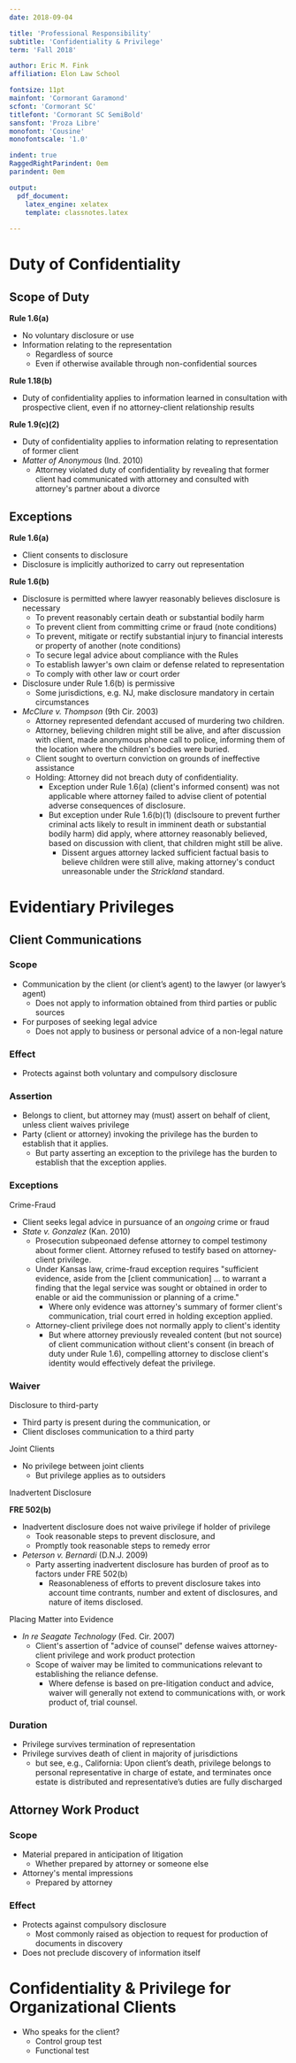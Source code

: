 ```yaml
---
date: 2018-09-04

title: 'Professional Responsibility'
subtitle: 'Confidentiality & Privilege'
term: 'Fall 2018'

author: Eric M. Fink
affiliation: Elon Law School 

fontsize: 11pt
mainfont: 'Cormorant Garamond'
scfont: 'Cormorant SC'
titlefont: 'Cormorant SC SemiBold'
sansfont: 'Proza Libre'
monofont: 'Cousine'
monofontscale: '1.0'

indent: true
RaggedRightParindent: 0em
parindent: 0em

output: 
  pdf_document:
    latex_engine: xelatex
    template: classnotes.latex
    
---
```


# Duty of Confidentiality

## Scope of Duty 

**Rule 1.6(a)**

- No voluntary disclosure or use
- Information relating to the representation
	- Regardless of source
	- Even if otherwise available through non-confidential sources

**Rule 1.18(b)**

- Duty of confidentiality applies to information learned in consultation with prospective client, even if no attorney-client relationship results 

**Rule 1.9(c)(2)**

- Duty of confidentiality applies to information relating to representation of former client 
- _Matter of Anonymous_ (Ind. 2010)
    - Attorney violated duty of confidentiality by revealing that former client had communicated with attorney and consulted with attorney's partner about a divorce 

## Exceptions

**Rule 1.6(a)**

- Client consents to disclosure
- Disclosure is implicitly authorized to carry out representation

**Rule 1.6(b)**

- Disclosure is permitted where lawyer reasonably believes disclosure is necessary 
	- To prevent reasonably certain death or substantial bodily harm
	- To prevent client from committing crime or fraud (note conditions)
	- To prevent, mitigate or rectify substantial injury to financial interests or property of another (note conditions)
	- To secure legal advice about compliance with the Rules
	- To establish lawyer's own claim or defense related to representation 
	- To comply with other law or court order
- Disclosure under Rule 1.6(b) is permissive
	- Some jurisdictions, e.g. NJ, make disclosure mandatory in certain circumstances
- _McClure v. Thompson_ (9th Cir. 2003)
    - Attorney represented defendant accused of murdering two children.
    - Attorney, believing children might still be alive, and after discussion with client, made anonymous phone call to police, informing them of the location where the children's bodies were buried. 
    - Client sought to overturn conviction on grounds of ineffective assistance
    - Holding: Attorney did not breach duty of confidentiality. 
        - Exception under Rule 1.6(a) (client's informed consent) was not applicable where attorney failed to advise client of potential adverse consequences of disclosure. 
        - But exception under Rule 1.6(b)(1) (disclsoure to prevent further criminal acts likely to result in imminent death or substantial bodily harm) did apply, where attorney reasonably believed, based on discussion with client, that children might still be alive. 
            - Dissent argues attorney lacked sufficient factual basis to believe children were still alive, making attorney's conduct unreasonable under the _Strickland_ standard. 

# Evidentiary Privileges

## Client Communications

### Scope 

- Communication by the client (or client’s agent) to the lawyer (or lawyer’s agent)
    - Does not apply to information obtained from third parties or public sources
- For purposes of seeking legal advice
    - Does not apply to business or personal advice of a non-legal nature

### Effect

- Protects against both voluntary and compulsory disclosure

### Assertion

- Belongs to client, but attorney may (must) assert on behalf of client, unless client waives privilege
- Party (client or attorney) invoking the privilege has the burden to establish that it applies. 
    - But party asserting an exception to the privilege has the burden to establish that the exception applies. 

### Exceptions

Crime-Fraud

- Client seeks legal advice in pursuance of an *ongoing* crime or fraud
- _State v. Gonzalez_ (Kan. 2010)
    - Prosecution subpeonaed defense attorney to compel testimony about former client. Attorney refused to testify based on attorney-client privilege.
    - Under Kansas law, crime-fraud exception requires "sufficient evidence, aside from the [client communication] ... to warrant a finding that the legal service was sought or obtained in order to enable or aid the communission or planning of a crime."
        - Where only evidence was attorney's summary of former client's communication, trial court erred in holding exception applied. 
    - Attorney-client privilege does not normally apply to client's identity 
        - But where attorney previously revealed content (but not source) of client communication without client's consent (in breach of duty under Rule 1.6), compelling attorney to disclose client's identity would effectively defeat the privilege. 


### Waiver 

Disclosure to third-party

- Third party is present during the communication, or 
- Client discloses communication to a third party


Joint Clients

- No privilege between joint clients
	- But privilege applies as to outsiders

Inadvertent Disclosure

**FRE 502(b)**

- Inadvertent disclosure does not waive privilege if holder of privilege
    - Took reasonable steps to prevent disclosure, and 
    - Promptly took reasonable steps to remedy error 
- _Peterson v. Bernardi_ (D.N.J. 2009)
    - Party asserting inadvertent disclosure has burden of proof as to factors under FRE 502(b)
        - Reasonableness of efforts to prevent disclosure takes into account time contrants, number and extent of disclosures, and nature of items disclosed. 

Placing Matter into Evidence 

- _In re Seagate Technology_ (Fed. Cir. 2007)
    - Client's assertion of "advice of counsel" defense waives attorney-client privilege and work product protection 
    - Scope of waiver may be limited to communications relevant to establishing the reliance defense. 
        - Where defense is based on pre-litigation conduct and advice, waiver will generally not extend to communications with, or work product of, trial counsel. 

### Duration 

- Privilege survives termination of representation
- Privilege survives death of client in majority of jurisdictions
	- but see, e.g., California: Upon client’s death, privilege belongs to personal representative in charge of estate, and terminates once estate is distributed and representative’s duties are fully discharged

## Attorney Work Product

### Scope

- Material prepared in anticipation of litigation
	- Whether prepared by attorney or someone else
- Attorney's mental impressions
	- Prepared by attorney

### Effect

- Protects against compulsory disclosure
	- Most commonly raised as objection to request for production of documents in discovery
- Does not preclude discovery of information itself

# Confidentiality & Privilege for Organizational Clients

- Who speaks for the client?
	- Control group test
	- Functional test